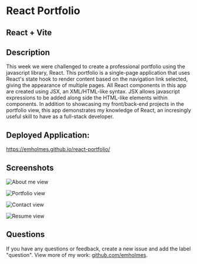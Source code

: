 # React Portfolio
## React + Vite 

## Description
This week we were challenged to create a professional portfolio using the javascript library, React. This portfolio is a single-page application that uses React's state hook to render content based on the navigation link selected, giving the appearance of multiple pages. All React components in this app are created using JSX, an XML/HTML-like syntax. JSX allows javascript expressions to be added along side the HTML-like elements within components. In addition to showcasing my front/back-end projects in the portfolio view, this app demonstrates my knowledge of React, an incresingly useful skill to have as a full-stack developer. 

## Deployed Application: 
https://emholmes.github.io/react-portfolio/ 

## Screenshots

![About me view](./src/assets/images/about-me-screenshot.png)

![Portfolio view](./src/assets/images/portfolio-screenshot.png)

![Contact view](./src/assets/images/contact-screenshot.png)

![Resume view](./src/assets/images/resume-screenshot.png)

## Questions
If you have any questions or feedback, create a new issue and add the label "question". 
View more of my work: [github.com/emholmes](https://github.com/emholmes).
